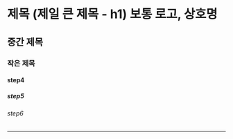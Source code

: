 
# 제목 (제일 큰 제목 - h1)  보통 로고, 상호명
## 중간 제목
### 작은 제목
#### step4
##### step5
###### step6

<!-- 주석 : 제목 h1 ~ h6 -->
---